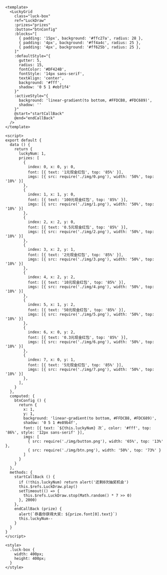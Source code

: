 
<luckyGrid
  style="width: 400px; height: 400px"
  ref="LuckDraw"
  :prizes="[
    {
      index: 0, x: 0, y: 0,
      font: [{ text: '1元现金红包', top: '85%' }],
      imgs: [{ src: $withBase('/img/0.png'), width: '50%', top: '10%' }]
    },
    {
      index: 1, x: 1, y: 0,
      font: [{ text: '100元现金红包', top: '85%' }],
      imgs: [{ src: $withBase('/img/1.png'), width: '50%', top: '10%' }]
    },
    {
      index: 2, x: 2, y: 0,
      font: [{ text: '0.5元现金红包', top: '85%' }],
      imgs: [{ src: $withBase('/img/2.png'), width: '50%', top: '10%' }]
    },
    {
      index: 3, x: 2, y: 1,
      font: [{ text: '2元现金红包', top: '85%' }],
      imgs: [{ src: $withBase('/img/3.png'), width: '50%', top: '10%' }]
    },
    {
      index: 4, x: 2, y: 2,
      font: [{ text: '10元现金红包', top: '85%' }],
      imgs: [{ src: $withBase('/img/4.png'), width: '50%', top: '10%' }]
    },
    {
      index: 5, x: 1, y: 2,
      font: [{ text: '50元现金红包', top: '85%' }],
      imgs: [{ src: $withBase('/img/5.png'), width: '50%', top: '10%' }]
    },
    {
      index: 6, x: 0, y: 2,
      font: [{ text: '0.3元现金红包', top: '85%' }],
      imgs: [{ src: $withBase('/img/6.png'), width: '50%', top: '10%' }]
    },
    {
      index: 7, x: 0, y: 1,
      font: [{ text: '5元现金红包', top: '85%' }],
      imgs: [{ src: $withBase('/img/7.png'), width: '50%', top: '10%' }]
    },
  ]"
  :button="{
    x: 1,
    y: 1,
    background: 'linear-gradient(to bottom, #FFDCB8, #FDC689)',
    shadow: '0 5 1 #e89b4f',
    imgs: [
      { src: $withBase('/img/button.png'), width: '70%', top: '18%' }
    ]
  }"
  :blocks="[
    { padding: '15px', background: '#ffc27a', radius: 28 },
    { padding: '4px', background: '#ff4a4c', radius: 25 },
    { padding: '4px', background: '#ff625b', radius: 25 },
  ]"
  :defaultStyle="{
    gutter: 5,
    radius: 15,
    fontColor: '#DF424B',
    fontStyle: '14px sans-serif',
    textAlign: 'center',
    background: '#fff',
    shadow: '0 5 1 #ebf1f4'
  }"
  :activeStyle="{
    background: 'linear-gradient(to bottom, #FFDCB8, #FDC689)',
    shadow: ''
  }"
/>

```vue
<template>
  <LuckyGrid
    class="luck-box"
    ref="LuckDraw"
    :prizes="prizes"
    :button="btnConfig"
    :blocks="[
      { padding: '15px', background: '#ffc27a', radius: 28 },
      { padding: '4px', background: '#ff4a4c', radius: 25 },
      { padding: '4px', background: '#ff625b', radius: 25 },
    ]"
    :defaultStyle="{
      gutter: 5,
      radius: 15,
      fontColor: '#DF424B',
      fontStyle: '14px sans-serif',
      textAlign: 'center',
      background: '#fff',
      shadow: '0 5 1 #ebf1f4'
    }"
    :activeStyle="{
      background: 'linear-gradient(to bottom, #FFDCB8, #FDC689)',
      shadow: ''
    }"
    @start="startCallBack"
    @end="endCallBack"
  />
</template>

<script>
export default {
  data () {
    return {
      luckyNum: 1,
      prizes: [
        {
          index: 0, x: 0, y: 0,
          font: [{ text: '1元现金红包', top: '85%' }],
          imgs: [{ src: require('./img/0.png'), width: '50%', top: '10%' }]
        },
        {
          index: 1, x: 1, y: 0,
          font: [{ text: '100元现金红包', top: '85%' }],
          imgs: [{ src: require('./img/1.png'), width: '50%', top: '10%' }]
        },
        {
          index: 2, x: 2, y: 0,
          font: [{ text: '0.5元现金红包', top: '85%' }],
          imgs: [{ src: require('./img/2.png'), width: '50%', top: '10%' }]
        },
        {
          index: 3, x: 2, y: 1,
          font: [{ text: '2元现金红包', top: '85%' }],
          imgs: [{ src: require('./img/3.png'), width: '50%', top: '10%' }]
        },
        {
          index: 4, x: 2, y: 2,
          font: [{ text: '10元现金红包', top: '85%' }],
          imgs: [{ src: require('./img/4.png'), width: '50%', top: '10%' }]
        },
        {
          index: 5, x: 1, y: 2,
          font: [{ text: '50元现金红包', top: '85%' }],
          imgs: [{ src: require('./img/5.png'), width: '50%', top: '10%' }]
        },
        {
          index: 6, x: 0, y: 2,
          font: [{ text: '0.3元现金红包', top: '85%' }],
          imgs: [{ src: require('./img/6.png'), width: '50%', top: '10%' }]
        },
        {
          index: 7, x: 0, y: 1,
          font: [{ text: '5元现金红包', top: '85%' }],
          imgs: [{ src: require('./img/7.png'), width: '50%', top: '10%' }]
        },
      ],
    }
  },
  computed: {
    btnConfig () {
      return {
        x: 1,
        y: 1,
        background: 'linear-gradient(to bottom, #FFDCB8, #FDC689)',
        shadow: '0 5 1 #e89b4f',
        font: [{ text: `${this.luckyNum} 次`, color: '#fff', top: '86%', style: '12px sans-serif' }],
        imgs: [
          { src: require('./img/button.png'), width: '65%', top: '13%' },
          { src: require('./img/btn.png'), width: '50%', top: '73%' }
        ]
      }
    }
  },
  methods: {
    startCallBack () {
      if (!this.luckyNum) return alert('还剩0次抽奖机会')
      this.$refs.LuckDraw.play()
      setTimeout(() => {
        this.$refs.LuckDraw.stop(Math.random() * 7 >> 0)
      }, 2000)
    },
    endCallBack (prize) {
      alert(`恭喜你获得大奖: ${prize.font[0].text}`)
      this.luckyNum--
    }
  }
}
</script>

<style>
  .luck-box {
    width: 400px;
    height: 400px;
  }
</style>
```